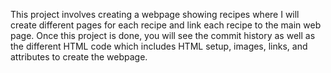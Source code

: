 This project involves creating a webpage showing recipes where I will create different pages for each recipe and link each recipe to the main web page. 
Once this project is done, you will see the commit history as well as the different HTML code which includes HTML setup, images, links, and attributes to create the 
webpage. 
